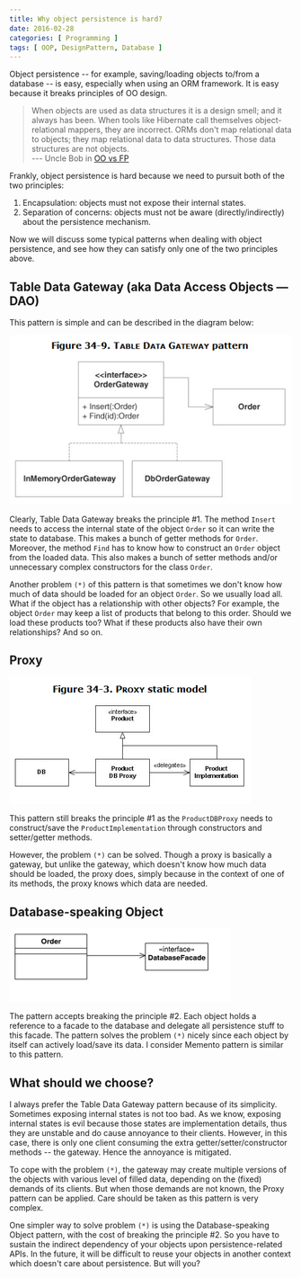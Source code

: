 ```yaml
---
title: Why object persistence is hard?
date: 2016-02-28
categories: [ Programming ]
tags: [ OOP, DesignPattern, Database ]
---
```


Object persistence -- for example, saving/loading objects to/from a database -- is easy, especially when using an ORM framework. It is easy because it breaks principles of OO design.

<!--more-->

>When objects are used as data structures it is a design smell; and it always has been. When tools like Hibernate call themselves object-relational mappers, they are incorrect. ORMs don't map relational data to objects; they map relational data to data structures. Those data structures are not objects.  
--- Uncle Bob in [OO vs FP](http://blog.cleancoder.com/uncle-bob/2014/11/24/FPvsOO.html)

Frankly, object persistence is hard because we need to pursuit both of the two principles:

1. Encapsulation: objects must not expose their internal states.
2. Separation of concerns: objects must not be aware (directly/indirectly) about the persistence mechanism.

Now we will discuss some typical patterns when dealing with object persistence, and see how they can satisfy only one of the two principles above.

## Table Data Gateway (aka Data Access Objects — DAO)

This pattern is simple and can be described in the diagram below:

![Table Data Gateway](gateway.png "Table Data Gateway")

Clearly, Table Data Gateway breaks the principle #1. The method `Insert` needs to access the internal state of the object `Order` so it can write the state to database. This makes a bunch of getter methods for `Order`. Moreover, the method `Find` has to know how to construct an `Order` object from the loaded data. This also makes a bunch of setter methods and/or unnecessary complex constructors for the class `Order`.

Another problem `(*)` of this pattern is that sometimes we don't know how much of data should be loaded for an object `Order`. So we usually load all. What if the object has a relationship with other objects? For example, the object `Order` may keep a list of products that belong to this order. Should we load these products too? What if these products also have their own relationships? And so on.

## Proxy

![Proxy](proxy.png "Proxy")

This pattern still breaks the principle #1 as the `ProductDBProxy` needs to construct/save the `ProductImplementation` through constructors and setter/getter methods.

However, the problem `(*)` can be solved. Though a proxy is basically a gateway, but unlike the gateway, which doesn't know how much data should be loaded, the proxy does, simply because in the context of one of its methods, the proxy knows which data are needed.

## Database-speaking Object

![Database-speaking Object](db-speaking.jpg "Database-speaking Object")

The pattern accepts breaking the principle #2. Each object holds a reference to a facade to the database and delegate all persistence stuff to this facade. The pattern solves the problem `(*)` nicely since each object by itself can actively load/save its data. I consider Memento pattern is similar to this pattern.

## What should we choose?

I always prefer the Table Data Gateway pattern because of its simplicity. Sometimes exposing internal states is not too bad. As we know, exposing internal states is evil because those states are implementation details, thus they are unstable and do cause annoyance to their clients. However, in this case, there is only one client consuming the extra getter/setter/constructor methods -- the gateway. Hence the annoyance is mitigated.

To cope with the problem `(*)`, the gateway may create multiple versions of the objects with various level of filled data, depending on the (fixed) demands of its clients. But when those demands are not known, the Proxy pattern can be applied. Care should be taken as this pattern is very complex.

One simpler way to solve problem `(*)` is using the Database-speaking Object pattern, with the cost of breaking the principle #2. So you have to sustain the indirect dependency of your objects upon persistence-related APIs. In the future, it will be difficult to reuse your objects in another context which doesn't care about persistence. But will you?
